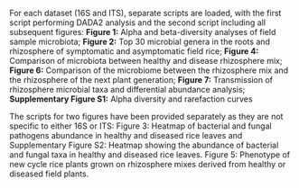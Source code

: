For each dataset (16S and ITS), separate scripts are loaded, with the first script performing DADA2 analysis and the second script including all subsequent figures:
  __Figure 1:__ Alpha and beta-diversity analyses of field sample microbiota;
  __Figure 2:__ Top 30 microbial genera in the roots and rhizosphere of symptomatic and asymptomatic field rice;
  __Figure 4:__ Comparison of microbiota between healthy and disease rhizosphere mix;
  __Figure 6:__ Comparison of the microbiome between the rhizosphere mix and the rhizosphere of the next plant generation;
  __Figure 7:__ Transmission of rhizosphere microbial taxa and differential abundance analysis;
  __Supplementary Figure S1:__ Alpha diversity and rarefaction curves


The scripts for two figures have been provided separately as they are not specific to either 16S or ITS:
  Figure 3: Heatmap of bacterial and fungal pathogens abundance in healthy and diseased rice leaves and Supplementary Figure   S2: Heatmap showing the abundance of bacterial and fungal taxa in healthy and diseased rice leaves.
  Figure 5: Phenotype of new cycle rice plants grown on rhizosphere mixes derived from healthy or diseased field plants.
